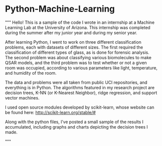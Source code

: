 # Python-Machine-Learning
""" 
Hello! This is a sample of the code I wrote in an internship at a Machine Learning Lab at the University of Arizona. This internship was completed during the summer after my junior year and during my senior year. 

After learning Python, I went to work on three different classification problems, each with datasets of different sizes. The first required the classification of different types of glass, as is done for forensic analysis. The second problem was about classifying various biomolecules to make QSAR models, and the third problem was to test whether or not a given room was occupied, according to various parameters like light, temperature, and humidity of the room.

The data and problems were all taken from public UCI repositories, and everything is in Python. The algorithms featured in my research project are decision trees, K-NN (or K-Nearest Neighbor), ridge regression, and support vector machines.

I used open source modules developed by scikit-learn, whose website can be found here: http://scikit-learn.org/stable/#

Along with the python files, I've posted a small sample of the results I accumulated, including graphs and charts depicting the decision trees I made.


"""
